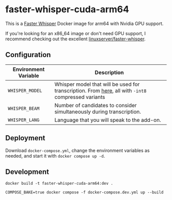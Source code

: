 # faster-whisper-cuda-arm64

This is a [Faster Whisper](https://github.com/SYSTRAN/faster-whisper) Docker image for arm64 with Nvidia GPU support.

If you're looking for an x86_64 image or don't need GPU support, I recommend checking out the excellent [linuxserver/faster-whisper](https://github.com/linuxserver/docker-faster-whisper).

## Configuration

| Environment Variable | Description |
| --- | --- |
| `WHISPER_MODEL` | Whisper model that will be used for transcription. From [here](https://github.com/SYSTRAN/faster-whisper/blob/master/faster_whisper/utils.py#L12-L31), all with `-int8` compressed variants |
| `WHISPER_BEAM` | Number of candidates to consider simultaneously during transcription. |
| `WHISPER_LANG` | Language that you will speak to the add-on. |

## Deployment

Download `docker-compose.yml`, change the environment variables as needed, and start it with `docker compose up -d`.

## Development

```shell
docker build -t faster-whisper-cuda-arm64:dev .

COMPOSE_BAKE=true docker compose -f docker-compose.dev.yml up --build
```
